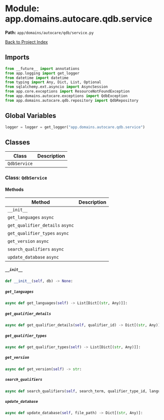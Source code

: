 # Module: app.domains.autocare.qdb.service

**Path:** `app/domains/autocare/qdb/service.py`

[Back to Project Index](../../../../../index.md)

## Imports
```python
from __future__ import annotations
from app.logging import get_logger
from datetime import datetime
from typing import Any, Dict, List, Optional
from sqlalchemy.ext.asyncio import AsyncSession
from app.core.exceptions import ResourceNotFoundException
from app.domains.autocare.exceptions import QdbException
from app.domains.autocare.qdb.repository import QdbRepository
```

## Global Variables
```python
logger = logger = get_logger("app.domains.autocare.qdb.service")
```

## Classes

| Class | Description |
| --- | --- |
| `QdbService` |  |

### Class: `QdbService`

#### Methods

| Method | Description |
| --- | --- |
| `__init__` |  |
| `get_languages` `async` |  |
| `get_qualifier_details` `async` |  |
| `get_qualifier_types` `async` |  |
| `get_version` `async` |  |
| `search_qualifiers` `async` |  |
| `update_database` `async` |  |

##### `__init__`
```python
def __init__(self, db) -> None:
```

##### `get_languages`
```python
async def get_languages(self) -> List[Dict[(str, Any)]]:
```

##### `get_qualifier_details`
```python
async def get_qualifier_details(self, qualifier_id) -> Dict[(str, Any)]:
```

##### `get_qualifier_types`
```python
async def get_qualifier_types(self) -> List[Dict[(str, Any)]]:
```

##### `get_version`
```python
async def get_version(self) -> str:
```

##### `search_qualifiers`
```python
async def search_qualifiers(self, search_term, qualifier_type_id, language_id, page, page_size) -> Dict[(str, Any)]:
```

##### `update_database`
```python
async def update_database(self, file_path) -> Dict[(str, Any)]:
```
